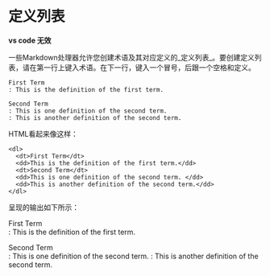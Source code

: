 # 定义列表

**vs code 无效**

一些Markdown处理器允许您创建术语及其对应定义的_定义列表_。要创建定义列表，请在第一行上键入术语。在下一行，键入一个冒号，后跟一个空格和定义。

```
First Term
: This is the definition of the first term.

Second Term
: This is one definition of the second term.
: This is another definition of the second term.
```

HTML看起来像这样：

```
<dl>
  <dt>First Term</dt>
  <dd>This is the definition of the first term.</dd>
  <dt>Second Term</dt>
  <dd>This is one definition of the second term. </dd>
  <dd>This is another definition of the second term.</dd>
</dl>
```

呈现的输出如下所示：

First Term  
: This is the definition of the first term.

Second Term  
: This is one definition of the second term.
: This is another definition of the second term.